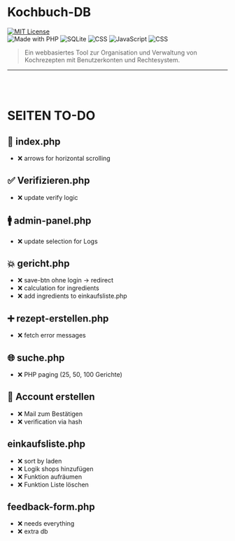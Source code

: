 # Kochbuch-DB

[![MIT License](https://img.shields.io/badge/license-MIT-green.svg)](LICENSE)<br>
![Made with PHP](https://img.shields.io/badge/PHP-8.x-blue)
![SQLite](https://img.shields.io/badge/Database-SQLite-lightgrey)
![CSS](https://img.shields.io/badge/Style-CSS-blueviolet)
![JavaScript](https://img.shields.io/badge/Frontend-JavaScript-yellow)
![CSS](https://img.shields.io/badge/Frontend-HTML-orange)

> Ein webbasiertes Tool zur Organisation und Verwaltung von Kochrezepten mit Benutzerkonten und Rechtesystem.

---
<br><br>

# SEITEN TO-DO
## 🎯 index.php
 - ❌ arrows for horizontal scrolling

## ✅ Verifizieren.php 
 - ❌ update verify logic

## 🚹 admin-panel.php
 - ❌ update selection for Logs

## 💥 gericht.php
 - ❌ save-btn ohne login -> redirect
 - ❌ calculation for ingredients
 - ❌ add ingredients to einkaufsliste.php

## ➕ rezept-erstellen.php
 - ❌ fetch error messages

## 🌐 suche.php
 - ❌ PHP paging (25, 50, 100 Gerichte)

## 🔄 Account erstellen
 - ❌ Mail zum Bestätigen
 - ❌ verification via hash

## einkaufsliste.php
 - ❌ sort by laden
 - ❌ Logik shops hinzufügen
 - ❌ Funktion aufräumen
 - ❌ Funktion Liste löschen

## feedback-form.php
 - ❌ needs everything
 - ❌ extra db

